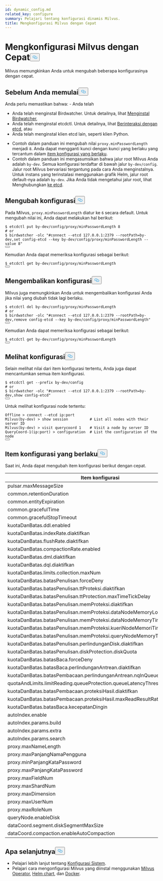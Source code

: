 ```yaml
---
id: dynamic_config.md
related_key: configure
summary: Pelajari tentang konfigurasi dinamis Milvus.
title: Mengkonfigurasi Milvus dengan Cepat
---
```


<h1 id="Configure-Milvus-on-the-Fly" class="common-anchor-header">Mengkonfigurasi Milvus dengan Cepat<button data-href="#Configure-Milvus-on-the-Fly" class="anchor-icon" translate="no">
      <svg translate="no"
        aria-hidden="true"
        focusable="false"
        height="20"
        version="1.1"
        viewBox="0 0 16 16"
        width="16"
      >
        <path
          fill="#0092E4"
          fill-rule="evenodd"
          d="M4 9h1v1H4c-1.5 0-3-1.69-3-3.5S2.55 3 4 3h4c1.45 0 3 1.69 3 3.5 0 1.41-.91 2.72-2 3.25V8.59c.58-.45 1-1.27 1-2.09C10 5.22 8.98 4 8 4H4c-.98 0-2 1.22-2 2.5S3 9 4 9zm9-3h-1v1h1c1 0 2 1.22 2 2.5S13.98 12 13 12H9c-.98 0-2-1.22-2-2.5 0-.83.42-1.64 1-2.09V6.25c-1.09.53-2 1.84-2 3.25C6 11.31 7.55 13 9 13h4c1.45 0 3-1.69 3-3.5S14.5 6 13 6z"
        ></path>
      </svg>
    </button></h1><p>Milvus memungkinkan Anda untuk mengubah beberapa konfigurasinya dengan cepat.</p>
<h2 id="Before-you-start" class="common-anchor-header">Sebelum Anda memulai<button data-href="#Before-you-start" class="anchor-icon" translate="no">
      <svg translate="no"
        aria-hidden="true"
        focusable="false"
        height="20"
        version="1.1"
        viewBox="0 0 16 16"
        width="16"
      >
        <path
          fill="#0092E4"
          fill-rule="evenodd"
          d="M4 9h1v1H4c-1.5 0-3-1.69-3-3.5S2.55 3 4 3h4c1.45 0 3 1.69 3 3.5 0 1.41-.91 2.72-2 3.25V8.59c.58-.45 1-1.27 1-2.09C10 5.22 8.98 4 8 4H4c-.98 0-2 1.22-2 2.5S3 9 4 9zm9-3h-1v1h1c1 0 2 1.22 2 2.5S13.98 12 13 12H9c-.98 0-2-1.22-2-2.5 0-.83.42-1.64 1-2.09V6.25c-1.09.53-2 1.84-2 3.25C6 11.31 7.55 13 9 13h4c1.45 0 3-1.69 3-3.5S14.5 6 13 6z"
        ></path>
      </svg>
    </button></h2><p>Anda perlu memastikan bahwa: - Anda telah</p>
<ul>
<li>Anda telah menginstal Birdwatcher. Untuk detailnya, lihat <a href="/docs/id/v2.5.x/birdwatcher_install_guides.md">Menginstal Birdwatcher</a>,</li>
<li>Anda telah menginstal etcdctl. Untuk detailnya, lihat <a href="https://etcd.io/docs/v3.5/dev-guide/interacting_v3/">Berinteraksi dengan etcd</a>, atau</li>
<li>Anda telah menginstal klien etcd lain, seperti klien Python.</li>
</ul>
<div class="alert note">
<ul>
<li>Contoh dalam panduan ini mengubah nilai <code translate="no">proxy.minPasswordLength</code> menjadi <code translate="no">8</code>. Anda dapat mengganti kunci dengan kunci yang berlaku yang tercantum dalam <a href="/docs/id/v2.5.x/dynamic_config.md#Applicable-configuration-items">item konfigurasi yang berlaku</a>.</li>
<li>Contoh dalam panduan ini mengasumsikan bahwa jalur root Milvus Anda adalah <code translate="no">by-dev</code>. Semua konfigurasi terdaftar di bawah jalur <code translate="no">by-dev/config</code>. Jalur root Milvus bervariasi tergantung pada cara Anda menginstalnya. Untuk instans yang terinstalasi menggunakan grafik Helm, jalur root default-nya adalah <code translate="no">by-dev</code>. Jika Anda tidak mengetahui jalur root, lihat Menghubungkan <a href="/docs/id/v2.5.x/birdwatcher_usage_guides.md#Connect-to-etcd">ke etcd</a>.</li>
</ul>
</div>
<h2 id="Change-configurations" class="common-anchor-header">Mengubah konfigurasi<button data-href="#Change-configurations" class="anchor-icon" translate="no">
      <svg translate="no"
        aria-hidden="true"
        focusable="false"
        height="20"
        version="1.1"
        viewBox="0 0 16 16"
        width="16"
      >
        <path
          fill="#0092E4"
          fill-rule="evenodd"
          d="M4 9h1v1H4c-1.5 0-3-1.69-3-3.5S2.55 3 4 3h4c1.45 0 3 1.69 3 3.5 0 1.41-.91 2.72-2 3.25V8.59c.58-.45 1-1.27 1-2.09C10 5.22 8.98 4 8 4H4c-.98 0-2 1.22-2 2.5S3 9 4 9zm9-3h-1v1h1c1 0 2 1.22 2 2.5S13.98 12 13 12H9c-.98 0-2-1.22-2-2.5 0-.83.42-1.64 1-2.09V6.25c-1.09.53-2 1.84-2 3.25C6 11.31 7.55 13 9 13h4c1.45 0 3-1.69 3-3.5S14.5 6 13 6z"
        ></path>
      </svg>
    </button></h2><p>Pada Milvus, <code translate="no">proxy.minPasswordLength</code> diatur ke <code translate="no">6</code> secara default. Untuk mengubah nilai ini, Anda dapat melakukan hal berikut:</p>
<pre><code translate="no" class="language-shell">$ etcdctl put by-dev/config/proxy/minPasswordLength 8
<span class="hljs-comment"># or</span>
$ birdwatcher -olc <span class="hljs-string">&quot;#connect --etcd 127.0.0.1:2379 --rootPath=by-dev,set config-etcd --key by-dev/config/proxy/minPasswordLength --value 8&quot;</span>
<button class="copy-code-btn"></button></code></pre>
<p>Kemudian Anda dapat memeriksa konfigurasi sebagai berikut:</p>
<pre><code translate="no" class="language-shell">$ etcdctl <span class="hljs-keyword">get</span> <span class="hljs-keyword">by</span>-dev/config/proxy/minPasswordLength
<button class="copy-code-btn"></button></code></pre>
<h2 id="Roll-back-configurations" class="common-anchor-header">Mengembalikan konfigurasi<button data-href="#Roll-back-configurations" class="anchor-icon" translate="no">
      <svg translate="no"
        aria-hidden="true"
        focusable="false"
        height="20"
        version="1.1"
        viewBox="0 0 16 16"
        width="16"
      >
        <path
          fill="#0092E4"
          fill-rule="evenodd"
          d="M4 9h1v1H4c-1.5 0-3-1.69-3-3.5S2.55 3 4 3h4c1.45 0 3 1.69 3 3.5 0 1.41-.91 2.72-2 3.25V8.59c.58-.45 1-1.27 1-2.09C10 5.22 8.98 4 8 4H4c-.98 0-2 1.22-2 2.5S3 9 4 9zm9-3h-1v1h1c1 0 2 1.22 2 2.5S13.98 12 13 12H9c-.98 0-2-1.22-2-2.5 0-.83.42-1.64 1-2.09V6.25c-1.09.53-2 1.84-2 3.25C6 11.31 7.55 13 9 13h4c1.45 0 3-1.69 3-3.5S14.5 6 13 6z"
        ></path>
      </svg>
    </button></h2><p>Milvus juga memungkinkan Anda untuk mengembalikan konfigurasi Anda jika nilai yang diubah tidak lagi berlaku.</p>
<pre><code translate="no" class="language-shell">$ etcdctl <span class="hljs-keyword">del</span> by-dev/config/proxy/minPasswordLength 
<span class="hljs-comment"># or </span>
$ birdwatcher -olc <span class="hljs-string">&quot;#connect --etcd 127.0.0.1:2379 --rootPath=by-dev,remove config-etcd --key by-dev/config/proxy/minPasswordLength&quot;</span>
<button class="copy-code-btn"></button></code></pre>
<p>Kemudian Anda dapat memeriksa konfigurasi sebagai berikut:</p>
<pre><code translate="no" class="language-shell">$ etcdctl <span class="hljs-keyword">get</span> <span class="hljs-keyword">by</span>-dev/config/proxy/minPasswordLength
<button class="copy-code-btn"></button></code></pre>
<h2 id="View-configurations" class="common-anchor-header">Melihat konfigurasi<button data-href="#View-configurations" class="anchor-icon" translate="no">
      <svg translate="no"
        aria-hidden="true"
        focusable="false"
        height="20"
        version="1.1"
        viewBox="0 0 16 16"
        width="16"
      >
        <path
          fill="#0092E4"
          fill-rule="evenodd"
          d="M4 9h1v1H4c-1.5 0-3-1.69-3-3.5S2.55 3 4 3h4c1.45 0 3 1.69 3 3.5 0 1.41-.91 2.72-2 3.25V8.59c.58-.45 1-1.27 1-2.09C10 5.22 8.98 4 8 4H4c-.98 0-2 1.22-2 2.5S3 9 4 9zm9-3h-1v1h1c1 0 2 1.22 2 2.5S13.98 12 13 12H9c-.98 0-2-1.22-2-2.5 0-.83.42-1.64 1-2.09V6.25c-1.09.53-2 1.84-2 3.25C6 11.31 7.55 13 9 13h4c1.45 0 3-1.69 3-3.5S14.5 6 13 6z"
        ></path>
      </svg>
    </button></h2><p>Selain melihat nilai dari item konfigurasi tertentu, Anda juga dapat mencantumkan semua item konfigurasi.</p>
<pre><code translate="no" class="language-shell">$ etcdctl <span class="hljs-keyword">get</span> --prefix <span class="hljs-keyword">by</span>-dev/config
<span class="hljs-meta"># or</span>
$ birdwatcher -olc <span class="hljs-string">&quot;#connect --etcd 127.0.0.1:2379 --rootPath=by-dev,show config-etcd&quot;</span>
<button class="copy-code-btn"></button></code></pre>
<p>Untuk melihat konfigurasi node tertentu:</p>
<pre><code translate="no" class="language-shell">Offline &gt; connect --etcd ip:port 
Milvus(by-dev) &gt; show session          <span class="hljs-comment"># List all nodes with their server ID</span>
Milvus(by-dev) &gt; visit querycoord <span class="hljs-number">1</span>    <span class="hljs-comment"># Visit a node by server ID</span>
QueryCoord-<span class="hljs-number">1</span>(ip:port) &gt; configuration  <span class="hljs-comment"># List the configuration of the node</span>
<button class="copy-code-btn"></button></code></pre>
<h2 id="Applicable-configuration-items" class="common-anchor-header">Item konfigurasi yang berlaku<button data-href="#Applicable-configuration-items" class="anchor-icon" translate="no">
      <svg translate="no"
        aria-hidden="true"
        focusable="false"
        height="20"
        version="1.1"
        viewBox="0 0 16 16"
        width="16"
      >
        <path
          fill="#0092E4"
          fill-rule="evenodd"
          d="M4 9h1v1H4c-1.5 0-3-1.69-3-3.5S2.55 3 4 3h4c1.45 0 3 1.69 3 3.5 0 1.41-.91 2.72-2 3.25V8.59c.58-.45 1-1.27 1-2.09C10 5.22 8.98 4 8 4H4c-.98 0-2 1.22-2 2.5S3 9 4 9zm9-3h-1v1h1c1 0 2 1.22 2 2.5S13.98 12 13 12H9c-.98 0-2-1.22-2-2.5 0-.83.42-1.64 1-2.09V6.25c-1.09.53-2 1.84-2 3.25C6 11.31 7.55 13 9 13h4c1.45 0 3-1.69 3-3.5S14.5 6 13 6z"
        ></path>
      </svg>
    </button></h2><p>Saat ini, Anda dapat mengubah item konfigurasi berikut dengan cepat.</p>
<table>
<thead>
<tr><th>Item konfigurasi</th><th>Nilai default</th></tr>
</thead>
<tbody>
<tr><td>pulsar.maxMessageSize</td><td>5242880</td></tr>
<tr><td>common.retentionDuration</td><td>86400</td></tr>
<tr><td>common.entityExpiration</td><td>-1</td></tr>
<tr><td>common.gracefulTime</td><td>5000</td></tr>
<tr><td>common.gracefulStopTimeout</td><td>30</td></tr>
<tr><td>kuotaDanBatas.ddl.enabled</td><td>FALSE</td></tr>
<tr><td>kuotaDanBatas.indexRate.diaktifkan</td><td>FALSE</td></tr>
<tr><td>kuotaDanBatas.flushRate.diaktifkan</td><td>SALAH</td></tr>
<tr><td>kuotaDanBatas.compactionRate.enabled</td><td>FALSE</td></tr>
<tr><td>kuotaDanBatas.dml.diaktifkan</td><td>FALSE</td></tr>
<tr><td>kuotaDanBatas.dql.diaktifkan</td><td>FALSE</td></tr>
<tr><td>kuotaDanBatas.limits.collection.maxNum</td><td>64</td></tr>
<tr><td>kuotaDanBatas.batasPenulisan.forceDeny</td><td>FALSE</td></tr>
<tr><td>kuotaDanBatas.batasPenulisan.ttProteksi.diaktifkan</td><td>FALSE</td></tr>
<tr><td>kuotaDanBatas.batasPenulisan.ttProtection.maxTimeTickDelay</td><td>9223372036854775807</td></tr>
<tr><td>kuotaDanBatas.batasPenulisan.memProteksi.diaktifkan</td><td>BENAR</td></tr>
<tr><td>kuotaDanBatas.batasPenulisan.memProteksi.dataNodeMemoryLowWaterLevel</td><td>0.85</td></tr>
<tr><td>kuotaDanBatas.batasPenulisan.memProteksi.dataNodeMemoryTingkatAirTinggi</td><td>0.95</td></tr>
<tr><td>kuotaDanBatas.batasPenulisan.memProteksi.kueriNodeMemoriTingkatAirRendah</td><td>0.85</td></tr>
<tr><td>kuotaDanBatas.batasPenulisan.memProteksi.queryNodeMemoryTingkatAirTinggi</td><td>0.95</td></tr>
<tr><td>kuotaDanBatas.batasPenulisan.perlindunganDisk.diaktifkan</td><td>BENAR</td></tr>
<tr><td>kuotaDanBatas.batasPenulisan.diskProtection.diskQuota</td><td>+INF</td></tr>
<tr><td>kuotaDanBatas.batasBaca.forceDeny</td><td>FALSE</td></tr>
<tr><td>kuotaDanBatas.batasBaca.perlindunganAntrean.diaktifkan</td><td>FALSE</td></tr>
<tr><td>kuotaDanBatas.batasPembacaan.perlindunganAntrean.nqInQueueThreshold</td><td>9223372036854775807</td></tr>
<tr><td>quotaAndLimits.limitReading.queueProtection.queueLatencyThreshold</td><td>+INF</td></tr>
<tr><td>kuotaDanBatas.batasPembacaan.proteksiHasil.diaktifkan</td><td>FALSE</td></tr>
<tr><td>kuotaDanBatas.batasPembacaan.proteksiHasil.maxReadResultRate</td><td>+INF</td></tr>
<tr><td>kuotaDanBatas.batasBaca.kecepatanDingin</td><td>0.9</td></tr>
<tr><td>autoIndex.enable</td><td>FALSE</td></tr>
<tr><td>autoIndex.params.build</td><td>""</td></tr>
<tr><td>autoIndex.params.extra</td><td>""</td></tr>
<tr><td>autoIndex.params.search</td><td>""</td></tr>
<tr><td>proxy.maxNameLength</td><td>255</td></tr>
<tr><td>proxy.maxPanjangNamaPengguna</td><td>32</td></tr>
<tr><td>proxy.minPanjangKataPassword</td><td>6</td></tr>
<tr><td>proxy.maxPanjangKataPassword</td><td>256</td></tr>
<tr><td>proxy.maxFieldNum</td><td>64</td></tr>
<tr><td>proxy.maxShardNum</td><td>256</td></tr>
<tr><td>proxy.maxDimension</td><td>32768</td></tr>
<tr><td>proxy.maxUserNum</td><td>100</td></tr>
<tr><td>proxy.maxRoleNum</td><td>10</td></tr>
<tr><td>queryNode.enableDisk</td><td>TRUE</td></tr>
<tr><td>dataCoord.segment.diskSegmentMaxSize</td><td>2048</td></tr>
<tr><td>dataCoord.compaction.enableAutoCompaction</td><td>TRUE</td></tr>
</tbody>
</table>
<h2 id="Whats-next" class="common-anchor-header">Apa selanjutnya<button data-href="#Whats-next" class="anchor-icon" translate="no">
      <svg translate="no"
        aria-hidden="true"
        focusable="false"
        height="20"
        version="1.1"
        viewBox="0 0 16 16"
        width="16"
      >
        <path
          fill="#0092E4"
          fill-rule="evenodd"
          d="M4 9h1v1H4c-1.5 0-3-1.69-3-3.5S2.55 3 4 3h4c1.45 0 3 1.69 3 3.5 0 1.41-.91 2.72-2 3.25V8.59c.58-.45 1-1.27 1-2.09C10 5.22 8.98 4 8 4H4c-.98 0-2 1.22-2 2.5S3 9 4 9zm9-3h-1v1h1c1 0 2 1.22 2 2.5S13.98 12 13 12H9c-.98 0-2-1.22-2-2.5 0-.83.42-1.64 1-2.09V6.25c-1.09.53-2 1.84-2 3.25C6 11.31 7.55 13 9 13h4c1.45 0 3-1.69 3-3.5S14.5 6 13 6z"
        ></path>
      </svg>
    </button></h2><ul>
<li>Pelajari lebih lanjut tentang <a href="/docs/id/v2.5.x/system_configuration.md">Konfigurasi Sistem</a>.</li>
<li>Pelajari cara mengonfigurasi Milvus yang diinstal menggunakan <a href="/docs/id/v2.5.x/configure_operator.md">Milvus Operator</a>, <a href="/docs/id/v2.5.x/configure-helm.md">Helm chart</a>, dan <a href="/docs/id/v2.5.x/configure-docker.md">Docker</a>.</li>
</ul>
